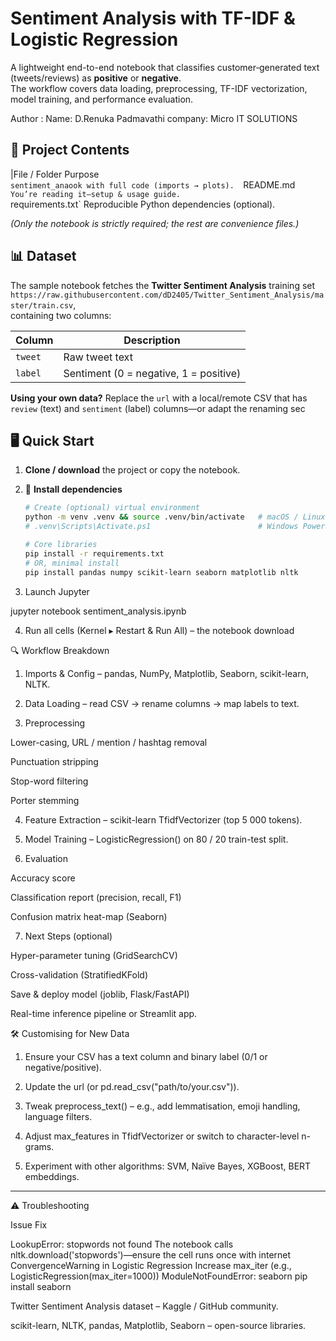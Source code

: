# Sentiment Analysis with TF-IDF & Logistic Regression

A lightweight end-to-end notebook that classifies customer‐generated text (tweets/reviews) as **positive** or **negative**.  
The workflow covers data loading, preprocessing, TF-IDF vectorization, model training, and performance evaluation.

Author :
 Name: D.Renuka Padmavathi 
company: Micro IT SOLUTIONS 

## 📂 Project Contents

|File / Folder                               Purpose                                                    
 `sentiment_anaook with full code (imports → plots). 
`README.md`                                   You’re reading it—setup & usage guide.                     
`requirements.txt`                    Reproducible Python dependencies (optional).               

*(Only the notebook is strictly required; the rest are convenience files.)*


## 📊 Dataset

The sample notebook fetches the **Twitter Sentiment Analysis** training set  
`https://raw.githubusercontent.com/dD2405/Twitter_Sentiment_Analysis/master/train.csv`,  
containing two columns:

| Column   | Description                                |
|----------|--------------------------------------------|
| `tweet`  | Raw tweet text                             |
| `label`  | Sentiment (0 = negative, 1 = positive)     |

**Using your own data?** Replace the `url` with a local/remote CSV that has  
`review` (text) and `sentiment` (label) columns—or adapt the renaming sec

## 🖥️ Quick Start

1. **Clone / download** the project or copy the notebook.
2. 🔧 **Install dependencies**

   ```bash
   # Create (optional) virtual environment
   python -m venv .venv && source .venv/bin/activate   # macOS / Linux
   # .venv\Scripts\Activate.ps1                        # Windows PowerShell

   # Core libraries
   pip install -r requirements.txt
   # OR, minimal install
   pip install pandas numpy scikit-learn seaborn matplotlib nltk

3. Launch Jupyter

jupyter notebook sentiment_analysis.ipynb


4. Run all cells (Kernel ▸ Restart & Run All) – the notebook download

🔍 Workflow Breakdown

1. Imports & Config – pandas, NumPy, Matplotlib, Seaborn, scikit-learn, NLTK.


2. Data Loading – read CSV → rename columns → map labels to text.


3. Preprocessing

Lower-casing, URL / mention / hashtag removal

Punctuation stripping

Stop-word filtering

Porter stemming



4. Feature Extraction – scikit-learn TfidfVectorizer (top 5 000 tokens).


5. Model Training – LogisticRegression() on 80 / 20 train-test split.


6. Evaluation

Accuracy score

Classification report (precision, recall, F1)

Confusion matrix heat-map (Seaborn)



7. Next Steps (optional)

Hyper-parameter tuning (GridSearchCV)

Cross-validation (StratifiedKFold)

Save & deploy model (joblib, Flask/FastAPI)

Real-time inference pipeline or Streamlit app.



🛠️ Customising for New Data

1. Ensure your CSV has a text column and binary label (0/1 or negative/positive).


2. Update the url (or pd.read_csv("path/to/your.csv")).


3. Tweak preprocess_text() – e.g., add lemmatisation, emoji handling, language filters.


4. Adjust max_features in TfidfVectorizer or switch to character-level n-grams.


5. Experiment with other algorithms: SVM, Naïve Bayes, XGBoost, BERT embeddings.




---

⚠️ Troubleshooting

Issue	Fix

LookupError: stopwords not found	            The notebook calls nltk.download('stopwords')—ensure the cell runs once with internet
ConvergenceWarning in Logistic Regression	Increase max_iter (e.g., LogisticRegression(max_iter=1000))
ModuleNotFoundError: seaborn	pip install seaborn


Twitter Sentiment Analysis dataset – Kaggle / GitHub community.

scikit-learn, NLTK, pandas, Matplotlib, Seaborn – open-source libraries.


